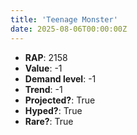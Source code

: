```yaml
---
title: 'Teenage Monster'
date: 2025-08-06T00:00:00Z
---
```

- **RAP**: 2158
- **Value**: -1
- **Demand level**: -1
- **Trend**: -1
- **Projected?**: True
- **Hyped?**: True
- **Rare?**: True
